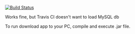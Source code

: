 [![Build Status](https://travis-ci.com/Tarabarnik/backend-search-app.svg?branch=master)](https://travis-ci.com/Tarabarnik/backend-search-app)

Works fine, but Travis CI doesn't want to load MySQL db

To run download app to your PC, compile and execute .jar file.
